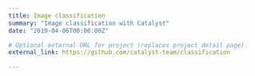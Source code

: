 ```yaml
---
title: Image classification
summary: "Image classification with Catalyst"
date: "2019-04-06T00:00:00Z"

# Optional external URL for project (replaces project detail page).
external_link: https://github.com/catalyst-team/classification

---
```

